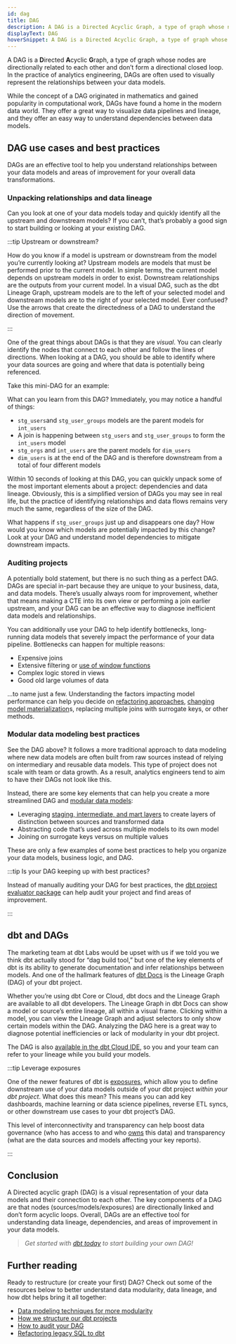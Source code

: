 ```yaml
---
id: dag
title: DAG
description: A DAG is a Directed Acyclic Graph, a type of graph whose nodes are directionally related to each other and don’t form a directional closed loop.
displayText: DAG
hoverSnippet: A DAG is a Directed Acyclic Graph, a type of graph whose nodes are directionally related to each other and don’t form a directional closed loop.
---
```


<head>
    <title>What is a DAG and why is it important? - dbt Labs</title>
</head>

A DAG is a **D**irected **A**cyclic **G**raph, a type of graph whose nodes are directionally related to each other and don’t form a directional closed loop. In the practice of analytics engineering, DAGs are often used to visually represent the relationships between your data models.

While the concept of a DAG originated in mathematics and gained popularity in computational work, DAGs have found a home in the modern data world. They offer a great way to visualize data pipelines and <Term id="data-lineage">lineage</Term>, and they offer an easy way to understand dependencies between data models.

## DAG use cases and best practices

DAGs are an effective tool to help you understand relationships between your data models and areas of improvement for your overall data transformations.

### Unpacking relationships and data lineage

Can you look at one of your data models today and quickly identify all the upstream and downstream models? If you can’t, that’s probably a good sign to start building or looking at your existing DAG.

:::tip Upstream or downstream?

How do you know if a model is upstream or downstream from the model you’re currently looking at? Upstream models are models that must be performed prior to the current model. In simple terms, the current model depends on upstream models in order to exist. Downstream relationships are the outputs from your current model. In a visual DAG, such as the dbt Lineage Graph, upstream models are to the left of your selected model and downstream models are to the right of your selected model. Ever confused? Use the arrows that create the directedness of a DAG to understand the direction of movement.

:::

One of the great things about DAGs is that they are *visual*. You can clearly identify the nodes that connect to each other and follow the lines of directions. When looking at a DAG, you should be able to identify where your data sources are going and where that data is potentially being referenced.

Take this mini-DAG for an example:

<Lightbox src="/img/docs/terms/dag/mini_dag.png" title="A miniature DAG" />

What can you learn from this DAG? Immediately, you may notice a handful of things:

- `stg_users`and `stg_user_groups` models are the parent models for `int_users`
- A join is happening between `stg_users` and `stg_user_groups` to form the `int_users` model
- `stg_orgs` and `int_users` are the parent models for `dim_users`
- `dim_users` is at the end of the DAG and is therefore downstream from a total of four different models

Within 10 seconds of looking at this DAG, you can quickly unpack some of the most important elements about a project: dependencies and data lineage. Obviously, this is a simplified version of DAGs you may see in real life, but the practice of identifying relationships and data flows remains very much the same, regardless of the size of the DAG.

What happens if `stg_user_groups` just up and disappears one day? How would you know which models are potentially impacted by this change? Look at your DAG and understand model dependencies to mitigate downstream impacts.

### Auditing projects

A potentially bold statement, but there is no such thing as a perfect DAG. DAGs are special in-part because they are unique to your business, data, and data models. There’s usually always room for improvement, whether that means making a <Term id="cte">CTE</Term> into its own view or performing a join earlier upstream, and your DAG can be an effective way to diagnose inefficient data models and relationships.

You can additionally use your DAG to help identify bottlenecks, long-running data models that severely impact the performance of your data pipeline. Bottlenecks can happen for multiple reasons: 
- Expensive joins 
- Extensive filtering or [use of window functions](https://docs.getdbt.com/blog/how-we-shaved-90-minutes-off-model)
- Complex logic stored in <Term id="view">views</Term>
- Good old large volumes of data

...to name just a few. Understanding the factors impacting model performance can help you decide on [refactoring approaches](https://courses.getdbt.com/courses/refactoring-sql-for-modularity), [changing model materialization](https://docs.getdbt.com/blog/how-we-shaved-90-minutes-off-model#attempt-2-moving-to-an-incremental-model)s, replacing multiple joins with <Term id="surrogate-key">surrogate keys</Term>, or other methods.

<Lightbox src="/img/docs/terms/dag/bad_dag.png" title="A bad DAG, one that follows non-modular data modeling techniques" />

### Modular data modeling best practices

See the DAG above? It follows a more traditional approach to data modeling where new data models are often built from raw sources instead of relying on intermediary and reusable data models. This type of project does not scale with team or data growth. As a result, analytics engineers tend to aim to have their DAGs not look like this.

Instead, there are some key elements that can help you create a more streamlined DAG and [modular data models](https://www.getdbt.com/analytics-engineering/modular-data-modeling-technique/):

- Leveraging [staging, intermediate, and mart layers](https://docs.getdbt.com/guides/best-practices/how-we-structure/1-guide-overview) to create layers of distinction between sources and transformed data
- Abstracting code that’s used across multiple models to its own model
- Joining on surrogate keys versus on multiple values

These are only a few examples of some best practices to help you organize your data models, business logic, and DAG.

:::tip Is your DAG keeping up with best practices?

Instead of manually auditing your DAG for best practices, the [dbt project evaluator package](https://github.com/dbt-labs/dbt-project-evaluator) can help audit your project and find areas of improvement.

:::

## dbt and DAGs

The marketing team at dbt Labs would be upset with us if we told you we think dbt actually stood for “dag build tool,” but one of the key elements of dbt is its ability to generate documentation and infer relationships between models. And one of the hallmark features of [dbt Docs](https://docs.getdbt.com/docs/collaborate/documentation) is the Lineage Graph (DAG) of your dbt project.

Whether you’re using dbt Core or Cloud, dbt docs and the Lineage Graph are available to all dbt developers. The Lineage Graph in dbt Docs can show a model or source’s entire lineage, all within a visual frame. Clicking within a model, you can view the Lineage Graph and adjust selectors to only show certain models within the DAG. Analyzing the DAG here is a great way to diagnose potential inefficiencies or lack of modularity in your dbt project.

<Lightbox src="/img/docs/terms/dag/lineage_graph.png" title="The Lineage Graph in dbt Docs" />

The DAG is also [available in the dbt Cloud IDE](https://www.getdbt.com/blog/on-dags-hierarchies-and-ides/), so you and your team can refer to your lineage while you build your models.

:::tip Leverage exposures

One of the newer features of dbt is [exposures](https://docs.getdbt.com/docs/build/exposures), which allow you to define downstream use of your data models outside of your dbt project *within your dbt project*. What does this mean? This means you can add key dashboards, machine learning or data science pipelines, reverse ETL syncs, or other downstream use cases to your dbt project’s DAG.

This level of interconnectivity and transparency can help boost data governance (who has access to and who [owns](https://docs.getdbt.com/reference/resource-configs/meta#designate-a-model-owner) this data) and transparency (what are the data sources and models affecting your key reports).

:::

## Conclusion

A Directed acyclic graph (DAG) is a visual representation of your data models and their connection to each other. The key components of a DAG are that nodes (sources/models/exposures) are directionally linked and don’t form acyclic loops. Overall, DAGs are an effective tool for understanding data lineage, dependencies, and areas of improvement in your data models.

> *Get started with [dbt today](https://www.getdbt.com/signup/) to start building your own DAG!*

## Further reading

Ready to restructure (or create your first) DAG? Check out some of the resources below to better understand data modularity, data lineage, and how dbt helps bring it all together:

- [Data modeling techniques for more modularity](https://www.getdbt.com/analytics-engineering/modular-data-modeling-technique/)
- [How we structure our dbt projects](https://docs.getdbt.com/guides/best-practices/how-we-structure/1-guide-overview)
- [How to audit your DAG](https://www.youtube.com/watch?v=5W6VrnHVkCA)
- [Refactoring legacy SQL to dbt](/docs/get-started/learning-more/refactoring-legacy-sql)

